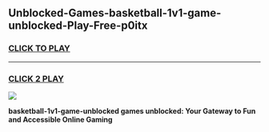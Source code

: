 
## Unblocked-Games-basketball-1v1-game-unblocked-Play-Free-p0itx
<h3>
<a href="https://premium76.site?title=basketball-1v1-game-unblocked&ref=09A">CLICK TO PLAY</a></h3>
<hr>

<h3>
<a href="https://premium76.site?title=basketball-1v1-game-unblocked&ref=09A">CLICK 2 PLAY</a>
  
</h3>

<a href="https://premium76.site?title=basketball-1v1-game-unblocked&ref=09A"><img src="https://clearcache.store/games.png"></a>


**basketball-1v1-game-unblocked games unblocked: Your Gateway to Fun and Accessible Online Gaming**
